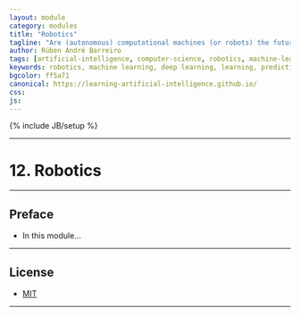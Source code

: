 ```yaml
---
layout: module
category: modules
title: "Robotics"
tagline: "Are (autonomous) computational machines (or robots) the future of the humanity??!"
author: Rúben André Barreiro
tags: [artificial-intelligence, computer-science, robotics, machine-learning, deep-learning, learning, prediction, training, supervised-learning, unsupervised learning, semi-supervised-learning, reinforcement-learning, computer-vision, mechanics, beginner]
keywords: robotics, machine learning, deep learning, learning, prediction, training, supervised learning, unsupervised learning, semi-supervised learning, reinforcement learning, computer vision, mechanics, beginner, artificial intelligence, ai
bgcolor: ff5a71
canonical: https://learning-artificial-intelligence.github.io/
css: 
js: 
---
```

{% include JB/setup %}

***

# 12. Robotics

***

## Preface

* In this module...

***

## License

* [MIT](http://www.opensource.org/licenses/MIT)

***
